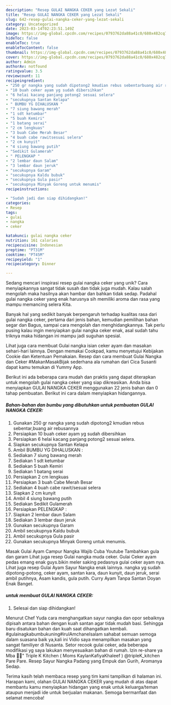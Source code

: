 ```yaml
---
description: "Resep GULAI NANGKA CEKER yang Lezat Sekali"
title: "Resep GULAI NANGKA CEKER yang Lezat Sekali"
slug: 642-resep-gulai-nangka-ceker-yang-lezat-sekali
category: Uncategorized
date: 2023-03-14T02:23:51.149Z
image: https://img-global.cpcdn.com/recipes/0793762da88a41c0/680x482cq70/gulai-nangka-ceker-foto-resep-utama.jpg
hideToc: false
enableToc: true
enableTocContent: false
thumbnail: https://img-global.cpcdn.com/recipes/0793762da88a41c0/680x482cq70/gulai-nangka-ceker-foto-resep-utama.jpg
cover: https://img-global.cpcdn.com/recipes/0793762da88a41c0/680x482cq70/gulai-nangka-ceker-foto-resep-utama.jpg
author: Admin
authorAv: notfound
ratingvalue: 3.5
reviewcount: 11
recipeingredient:
- "250 gr nangka yang sudah dipotong2 kmudian rebus sebentarbuang air rebusannya"
- "10 buah ceker ayam yg sudah dibersihkan"
- "6 helai kacang panjang potong2 sesuai selera"
- "secukupnya Santan Kelapa"
- " BUMBU YG DIHALUSKAN "
- "7 siung bawang merah"
- "1 sdt ketumbar"
- "5 buah Kemiri"
- "1 batang serai"
- "2 cm lengkuas"
- "3 buah Cabe Merah Besar"
- "4 buah cabe rawitsesuai selera"
- "2 cm kunyit"
- "4 siung bawang putih"
- "Sedikit Gulamerah"
- " PELENGKAP "
- "2 lembar daun Salam"
- "3 lembar daun jeruk"
- "secukupnya Garam"
- "secukupnya Kaldu bubuk"
- "secukupnya Gula pasir"
- "secukupnya Minyak Goreng untuk menumis"
recipeinstructions:

- "Sudah jadi dan siap dihidangkan!"
categories:
- Resep
tags:
- gulai
- nangka
- ceker

katakunci: gulai nangka ceker 
nutrition: 161 calories
recipecuisine: Indonesian
preptime: "PT31M"
cooktime: "PT45M"
recipeyield: "1"
recipecategory: Dinner

---
```





Sedang mencari inspirasi resep gulai nangka ceker yang unik? Cara menyiapkannya sangat tidak susah dan tidak juga mudah. Kalau salah mengolah maka hasilnya akan hambar dan bahkan tidak sedap. Padahal gulai nangka ceker yang enak harusnya sih memiliki aroma dan rasa yang mampu memancing selera Kita.





Banyak hal yang sedikit banyak berpengaruh terhadap kualitas rasa dari gulai nangka ceker, pertama dari jenis bahan, kemudian pemilihan bahan segar dan Bagus, sampai cara mengolah dan menghidangkannya. Tak perlu pusing kalau ingin menyiapkan gulai nangka ceker enak,      asal sudah tahu triknya maka hidangan ini mampu jadi suguhan spesial.














Lihat juga cara membuat Gulai nangka isian ceker ayam dan masakan sehari-hari lainnya. Dengan memakai Cookpad, kamu menyetujui Kebijakan Cookie dan Ketentuan Pemakaian. Resep dan cara membuat Gulai Nangka dan Ceker #MakanMasakBijak sederhana ala rumahan dari Cica Susanti dapat kamu temukan di Yummy App.






Berikut ini ada beberapa cara mudah dan praktis yang dapat diterapkan untuk mengolah gulai nangka ceker yang siap dikreasikan. Anda bisa menyiapkan GULAI NANGKA CEKER menggunakan 22 jenis bahan dan 0 tahap pembuatan. Berikut ini cara dalam menyiapkan hidangannya.

<!--inarticleads1-->

##### Bahan-bahan dan bumbu yang dibutuhkan untuk pembuatan GULAI NANGKA CEKER:

1. Gunakan 250 gr nangka yang sudah dipotong2 kmudian rebus sebentar,buang air rebusannya
1. Persiapkan 10 buah ceker ayam yg sudah dibersihkan
1. Persiapkan 6 helai kacang panjang potong2 sesuai selera.
1. Siapkan secukupnya Santan Kelapa
1. Ambil  BUMBU YG DIHALUSKAN :
1. Sediakan 7 siung bawang merah
1. Sediakan 1 sdt ketumbar
1. Sediakan 5 buah Kemiri
1. Sediakan 1 batang serai
1. Persiapkan 2 cm lengkuas
1. Persiapkan 3 buah Cabe Merah Besar
1. Sediakan 4 buah cabe rawit/sesuai selera
1. Siapkan 2 cm kunyit
1. Ambil 4 siung bawang putih
1. Sediakan Sedikit Gulamerah
1. Persiapkan  PELENGKAP :
1. Siapkan 2 lembar daun Salam
1. Sediakan 3 lembar daun jeruk
1. Gunakan secukupnya Garam
1. Ambil secukupnya Kaldu bubuk
1. Ambil secukupnya Gula pasir
1. Gunakan secukupnya Minyak Goreng untuk menumis.


Masak Gulai Ayam Campur Nangka Wajib Cuba Youtube Tambahkan gula dan garam Lihat juga resep Gulai nangka muda ceker. Gulai Ceker ayam pedas emang enak guys.bikin meler saking pedasnya gulai ceker ayam nya. Lihat juga resep Gulai Ayam Sayur Nangka enak lainnya. nangka yg sudah dipotong-potong, ceker ayam, santan kara, daun kunyit, daun jeruk, serai ambil putihnya, Asam kandis, gula putih. Curry Ayam Tanpa Santan Doyan Enak Banget. 

<!--inarticleads2-->

#####  untuk membuat GULAI NANGKA CEKER:


1. Selesai dan siap dihidangkan!

Menurut Chef Yuda cara menghangatkan sayur nangka dan opor sebaiknya dipisah antara bahan dengan kuah santan agar tidak mudah basi. Sehingga baru disatukan bahan dan kuah saat dihangatkan kembali. #gulainagkabumbukuning#irulAmchanelsalam sahabat semuan semoga dalam suasana baik ya,kali ini Vidio saya menampilkan masakan yang sangat familiyer di Nusanta. Setor recook gulai ceker, ada beberapa modifikasi yg saya lakukan menyesuaikan bahan di rumah. Izin re-share ya Mba 🙏🏼&#34; Triple K Kitchen ( Moms KaylanKafiyaKhaleef ) @tripleK_kitchen Pare Pare. Resep Sayur Nangka Padang yang Empuk dan Gurih, Aromanya Sedap. 

Terima kasih telah membaca resep yang tim kami tampilkan di halaman ini. Harapan kami, olahan GULAI NANGKA CEKER yang mudah di atas dapat membantu kamu menyiapkan hidangan yang enak untuk keluarga/teman ataupun menjadi ide untuk berjualan makanan. Semoga bermanfaat dan selamat mencoba!
